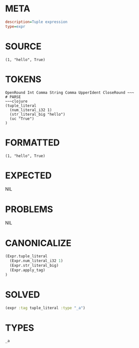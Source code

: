 # META
~~~ini
description=Tuple expression
type=expr
~~~
# SOURCE
~~~roc
(1, "hello", True)
~~~
# TOKENS
~~~text
OpenRound Int Comma String Comma UpperIdent CloseRound ~~~
# PARSE
~~~clojure
(tuple_literal
  (num_literal_i32 1)
  (str_literal_big "hello")
  (uc "True")
)
~~~
# FORMATTED
~~~roc
(1, "hello", True)
~~~
# EXPECTED
NIL
# PROBLEMS
NIL
# CANONICALIZE
~~~clojure
(Expr.tuple_literal
  (Expr.num_literal_i32 1)
  (Expr.str_literal_big)
  (Expr.apply_tag)
)
~~~
# SOLVED
~~~clojure
(expr :tag tuple_literal :type "_a")
~~~
# TYPES
~~~roc
_a
~~~
